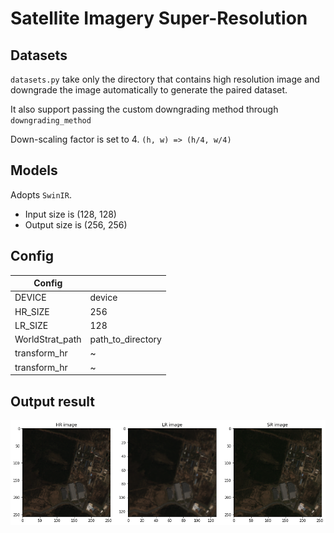 # Satellite Imagery Super-Resolution

## Datasets

`datasets.py` take only the directory that contains high resolution image and  downgrade the image automatically to generate the paired dataset.

It also support passing the custom downgrading method through `downgrading_method`

Down-scaling factor is set to 4. `(h, w) => (h/4, w/4)`

## Models

Adopts `SwinIR`. 

- Input size is (128, 128)
- Output size is (256, 256)

## Config

| Config          |                   |
|-----------------|-------------------|
| DEVICE          | device            |
| HR_SIZE         | 256               |
| LR_SIZE         | 128               |
| WorldStrat_path | path_to_directory |
| transform_hr    | ~                 |
| transform_hr    | ~                 |

## Output result
![image](./output.png)

